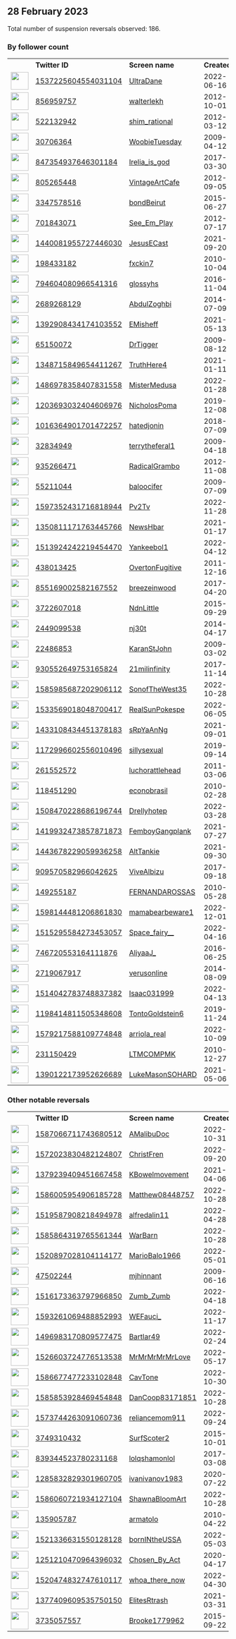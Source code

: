 
## 28 February 2023
Total number of suspension reversals observed: 186.

### By follower count
<table><tr><th></th><th align="left">Twitter ID</th><th align="left">Screen name</th>
<th align="left">Created</th><th align="left">Status</th><th align="left">Suspended</th><th align="left">Followers</th>
<tr><td><a href="https://pbs.twimg.com/profile_images/1663572278041522176/szMHzo6O_normal.jpg"><img src="https://pbs.twimg.com/profile_images/1663572278041522176/szMHzo6O_normal.jpg" width="40px" height="40px" align="center"/></a></td><td><a href="https://twitter.com/intent/user?user_id=1537225604554031104">1537225604554031104</a></td><td><a href="https://twitter.com/UltraDane">UltraDane</a></td><td>2022-06-16</td><td align="center"></td><td>2023-02-01</td><td>72248</td></tr>
<tr><td><a href="https://pbs.twimg.com/profile_images/1570795266655096833/sWxiFYm9_normal.jpg"><img src="https://pbs.twimg.com/profile_images/1570795266655096833/sWxiFYm9_normal.jpg" width="40px" height="40px" align="center"/></a></td><td><a href="https://twitter.com/intent/user?user_id=856959757">856959757</a></td><td><a href="https://twitter.com/walterlekh">walterlekh</a></td><td>2012-10-01</td><td align="center"></td><td>2023-02-08</td><td>29629</td></tr>
<tr><td><a href="https://pbs.twimg.com/profile_images/682380946545356800/vC02EzNi_normal.jpg"><img src="https://pbs.twimg.com/profile_images/682380946545356800/vC02EzNi_normal.jpg" width="40px" height="40px" align="center"/></a></td><td><a href="https://twitter.com/intent/user?user_id=522132942">522132942</a></td><td><a href="https://twitter.com/shim_rational">shim_rational</a></td><td>2012-03-12</td><td align="center"></td><td></td><td>29455</td></tr>
<tr><td><a href="https://pbs.twimg.com/profile_images/1462150101527187457/co9QqMxI_normal.jpg"><img src="https://pbs.twimg.com/profile_images/1462150101527187457/co9QqMxI_normal.jpg" width="40px" height="40px" align="center"/></a></td><td><a href="https://twitter.com/intent/user?user_id=30706364">30706364</a></td><td><a href="https://twitter.com/WoobieTuesday">WoobieTuesday</a></td><td>2009-04-12</td><td align="center"></td><td>2022-12-16</td><td>15770</td></tr>
<tr><td><a href="https://pbs.twimg.com/profile_images/1645688799803109380/hXqMADZc_normal.jpg"><img src="https://pbs.twimg.com/profile_images/1645688799803109380/hXqMADZc_normal.jpg" width="40px" height="40px" align="center"/></a></td><td><a href="https://twitter.com/intent/user?user_id=847354937646301184">847354937646301184</a></td><td><a href="https://twitter.com/Irelia_is_god">Irelia_is_god</a></td><td>2017-03-30</td><td align="center"></td><td>2023-02-02</td><td>15640</td></tr>
<tr><td><a href="https://pbs.twimg.com/profile_images/482001906856771584/7w0WjOrZ_normal.jpeg"><img src="https://pbs.twimg.com/profile_images/482001906856771584/7w0WjOrZ_normal.jpeg" width="40px" height="40px" align="center"/></a></td><td><a href="https://twitter.com/intent/user?user_id=805265448">805265448</a></td><td><a href="https://twitter.com/VintageArtCafe">VintageArtCafe</a></td><td>2012-09-05</td><td align="center"></td><td>2023-01-10</td><td>13760</td></tr>
<tr><td><a href="https://pbs.twimg.com/profile_images/1364449916106506242/_kg7sgt1_normal.jpg"><img src="https://pbs.twimg.com/profile_images/1364449916106506242/_kg7sgt1_normal.jpg" width="40px" height="40px" align="center"/></a></td><td><a href="https://twitter.com/intent/user?user_id=3347578516">3347578516</a></td><td><a href="https://twitter.com/bondBeirut">bondBeirut</a></td><td>2015-06-27</td><td align="center"></td><td></td><td>12114</td></tr>
<tr><td><a href="https://pbs.twimg.com/profile_images/1151484457817391107/R8cpPAM2_normal.jpg"><img src="https://pbs.twimg.com/profile_images/1151484457817391107/R8cpPAM2_normal.jpg" width="40px" height="40px" align="center"/></a></td><td><a href="https://twitter.com/intent/user?user_id=701843071">701843071</a></td><td><a href="https://twitter.com/See_Em_Play">See_Em_Play</a></td><td>2012-07-17</td><td align="center"></td><td></td><td>12106</td></tr>
<tr><td><a href="https://pbs.twimg.com/profile_images/1568385837074894848/0V6PSMVZ_normal.jpg"><img src="https://pbs.twimg.com/profile_images/1568385837074894848/0V6PSMVZ_normal.jpg" width="40px" height="40px" align="center"/></a></td><td><a href="https://twitter.com/intent/user?user_id=1440081955727446030">1440081955727446030</a></td><td><a href="https://twitter.com/JesusECast">JesusECast</a></td><td>2021-09-20</td><td align="center"></td><td>2022-12-10</td><td>9014</td></tr>
<tr><td><a href="https://pbs.twimg.com/profile_images/1648438364151095296/_FmKMF4e_normal.jpg"><img src="https://pbs.twimg.com/profile_images/1648438364151095296/_FmKMF4e_normal.jpg" width="40px" height="40px" align="center"/></a></td><td><a href="https://twitter.com/intent/user?user_id=198433182">198433182</a></td><td><a href="https://twitter.com/fxckin7">fxckin7</a></td><td>2010-10-04</td><td align="center">🚫</td><td>2023-01-05</td><td>8413</td></tr>
<tr><td><a href="https://pbs.twimg.com/profile_images/1636181512470028293/ge0OpJ6V_normal.jpg"><img src="https://pbs.twimg.com/profile_images/1636181512470028293/ge0OpJ6V_normal.jpg" width="40px" height="40px" align="center"/></a></td><td><a href="https://twitter.com/intent/user?user_id=794604080966541316">794604080966541316</a></td><td><a href="https://twitter.com/glossyhs">glossyhs</a></td><td>2016-11-04</td><td align="center"></td><td></td><td>4868</td></tr>
<tr><td><a href="https://pbs.twimg.com/profile_images/1520757626430185477/bUWo_QA4_normal.jpg"><img src="https://pbs.twimg.com/profile_images/1520757626430185477/bUWo_QA4_normal.jpg" width="40px" height="40px" align="center"/></a></td><td><a href="https://twitter.com/intent/user?user_id=2689268129">2689268129</a></td><td><a href="https://twitter.com/AbdulZoghbi">AbdulZoghbi</a></td><td>2014-07-09</td><td align="center"></td><td>2022-10-18</td><td>3694</td></tr>
<tr><td><a href="https://pbs.twimg.com/profile_images/1572003309732483075/bJL9fsUV_normal.jpg"><img src="https://pbs.twimg.com/profile_images/1572003309732483075/bJL9fsUV_normal.jpg" width="40px" height="40px" align="center"/></a></td><td><a href="https://twitter.com/intent/user?user_id=1392908434174103552">1392908434174103552</a></td><td><a href="https://twitter.com/EMisheff">EMisheff</a></td><td>2021-05-13</td><td align="center"></td><td>2022-11-06</td><td>3566</td></tr>
<tr><td><a href="https://pbs.twimg.com/profile_images/1630632872137637899/rNZbAXrc_normal.jpg"><img src="https://pbs.twimg.com/profile_images/1630632872137637899/rNZbAXrc_normal.jpg" width="40px" height="40px" align="center"/></a></td><td><a href="https://twitter.com/intent/user?user_id=65150072">65150072</a></td><td><a href="https://twitter.com/DrTigger">DrTigger</a></td><td>2009-08-12</td><td align="center"></td><td>2022-12-07</td><td>3323</td></tr>
<tr><td><a href="https://pbs.twimg.com/profile_images/1540320900997849089/a53waanD_normal.jpg"><img src="https://pbs.twimg.com/profile_images/1540320900997849089/a53waanD_normal.jpg" width="40px" height="40px" align="center"/></a></td><td><a href="https://twitter.com/intent/user?user_id=1348715849654411267">1348715849654411267</a></td><td><a href="https://twitter.com/TruthHere4">TruthHere4</a></td><td>2021-01-11</td><td align="center"></td><td>2023-01-01</td><td>3187</td></tr>
<tr><td><a href="https://pbs.twimg.com/profile_images/1530565498462785538/1BSsGRYt_normal.jpg"><img src="https://pbs.twimg.com/profile_images/1530565498462785538/1BSsGRYt_normal.jpg" width="40px" height="40px" align="center"/></a></td><td><a href="https://twitter.com/intent/user?user_id=1486978358407831558">1486978358407831558</a></td><td><a href="https://twitter.com/MisterMedusa">MisterMedusa</a></td><td>2022-01-28</td><td align="center"></td><td>2022-11-24</td><td>2988</td></tr>
<tr><td><a href="https://pbs.twimg.com/profile_images/1662563026015322113/jktgbsHi_normal.jpg"><img src="https://pbs.twimg.com/profile_images/1662563026015322113/jktgbsHi_normal.jpg" width="40px" height="40px" align="center"/></a></td><td><a href="https://twitter.com/intent/user?user_id=1203693032404606976">1203693032404606976</a></td><td><a href="https://twitter.com/NicholosPoma">NicholosPoma</a></td><td>2019-12-08</td><td align="center"></td><td></td><td>2921</td></tr>
<tr><td><a href="https://pbs.twimg.com/profile_images/1345566375692136449/63Jpl8bK_normal.jpg"><img src="https://pbs.twimg.com/profile_images/1345566375692136449/63Jpl8bK_normal.jpg" width="40px" height="40px" align="center"/></a></td><td><a href="https://twitter.com/intent/user?user_id=1016364901701472257">1016364901701472257</a></td><td><a href="https://twitter.com/hatedjonin">hatedjonin</a></td><td>2018-07-09</td><td align="center">🔒</td><td></td><td>2751</td></tr>
<tr><td><a href="https://pbs.twimg.com/profile_images/1634862897586372609/A-X9aiCk_normal.jpg"><img src="https://pbs.twimg.com/profile_images/1634862897586372609/A-X9aiCk_normal.jpg" width="40px" height="40px" align="center"/></a></td><td><a href="https://twitter.com/intent/user?user_id=32834949">32834949</a></td><td><a href="https://twitter.com/terrytheferal1">terrytheferal1</a></td><td>2009-04-18</td><td align="center"></td><td>2022-04-15</td><td>2722</td></tr>
<tr><td><a href="https://pbs.twimg.com/profile_images/3504032751/451e2195cca3487c06ec764c45dc24f0_normal.jpeg"><img src="https://pbs.twimg.com/profile_images/3504032751/451e2195cca3487c06ec764c45dc24f0_normal.jpeg" width="40px" height="40px" align="center"/></a></td><td><a href="https://twitter.com/intent/user?user_id=935266471">935266471</a></td><td><a href="https://twitter.com/RadicalGrambo">RadicalGrambo</a></td><td>2012-11-08</td><td align="center"></td><td></td><td>2487</td></tr>
<tr><td><a href="https://pbs.twimg.com/profile_images/872881323333079040/TEvgiNbo_normal.jpg"><img src="https://pbs.twimg.com/profile_images/872881323333079040/TEvgiNbo_normal.jpg" width="40px" height="40px" align="center"/></a></td><td><a href="https://twitter.com/intent/user?user_id=55211044">55211044</a></td><td><a href="https://twitter.com/baloocifer">baloocifer</a></td><td>2009-07-09</td><td align="center">🔒</td><td></td><td>2398</td></tr>
<tr><td><a href="https://pbs.twimg.com/profile_images/1597352770750844929/Shbi00tV_normal.jpg"><img src="https://pbs.twimg.com/profile_images/1597352770750844929/Shbi00tV_normal.jpg" width="40px" height="40px" align="center"/></a></td><td><a href="https://twitter.com/intent/user?user_id=1597352431716818944">1597352431716818944</a></td><td><a href="https://twitter.com/Pv2Tv">Pv2Tv</a></td><td>2022-11-28</td><td align="center"></td><td>2023-02-22</td><td>2312</td></tr>
<tr><td><a href="https://pbs.twimg.com/profile_images/1459872681562714112/iulGfrOJ_normal.jpg"><img src="https://pbs.twimg.com/profile_images/1459872681562714112/iulGfrOJ_normal.jpg" width="40px" height="40px" align="center"/></a></td><td><a href="https://twitter.com/intent/user?user_id=1350811171763445766">1350811171763445766</a></td><td><a href="https://twitter.com/NewsHbar">NewsHbar</a></td><td>2021-01-17</td><td align="center"></td><td>2022-02-20</td><td>2144</td></tr>
<tr><td><a href="https://pbs.twimg.com/profile_images/1652893619555008513/O64bLETm_normal.jpg"><img src="https://pbs.twimg.com/profile_images/1652893619555008513/O64bLETm_normal.jpg" width="40px" height="40px" align="center"/></a></td><td><a href="https://twitter.com/intent/user?user_id=1513924242219454470">1513924242219454470</a></td><td><a href="https://twitter.com/Yankeebol1">Yankeebol1</a></td><td>2022-04-12</td><td align="center"></td><td>2022-10-16</td><td>1862</td></tr>
<tr><td><a href="https://pbs.twimg.com/profile_images/901001711161966592/zrZMVMTx_normal.jpg"><img src="https://pbs.twimg.com/profile_images/901001711161966592/zrZMVMTx_normal.jpg" width="40px" height="40px" align="center"/></a></td><td><a href="https://twitter.com/intent/user?user_id=438013425">438013425</a></td><td><a href="https://twitter.com/OvertonFugitive">OvertonFugitive</a></td><td>2011-12-16</td><td align="center"></td><td>2022-07-15</td><td>1749</td></tr>
<tr><td><a href="https://pbs.twimg.com/profile_images/1401959949689769987/E1S1TlqP_normal.jpg"><img src="https://pbs.twimg.com/profile_images/1401959949689769987/E1S1TlqP_normal.jpg" width="40px" height="40px" align="center"/></a></td><td><a href="https://twitter.com/intent/user?user_id=855169002582167552">855169002582167552</a></td><td><a href="https://twitter.com/breezeinwood">breezeinwood</a></td><td>2017-04-20</td><td align="center"></td><td>2022-05-25</td><td>1674</td></tr>
<tr><td><a href="https://pbs.twimg.com/profile_images/1017220537288929280/uaH2kUow_normal.jpg"><img src="https://pbs.twimg.com/profile_images/1017220537288929280/uaH2kUow_normal.jpg" width="40px" height="40px" align="center"/></a></td><td><a href="https://twitter.com/intent/user?user_id=3722607018">3722607018</a></td><td><a href="https://twitter.com/NdnLittle">NdnLittle</a></td><td>2015-09-29</td><td align="center"></td><td>2022-10-29</td><td>1559</td></tr>
<tr><td><a href="https://pbs.twimg.com/profile_images/1630168758219321345/Ina_XgCR_normal.jpg"><img src="https://pbs.twimg.com/profile_images/1630168758219321345/Ina_XgCR_normal.jpg" width="40px" height="40px" align="center"/></a></td><td><a href="https://twitter.com/intent/user?user_id=2449099538">2449099538</a></td><td><a href="https://twitter.com/nj30t">nj30t</a></td><td>2014-04-17</td><td align="center"></td><td>2023-02-18</td><td>1507</td></tr>
<tr><td><a href="https://pbs.twimg.com/profile_images/1630981869356437504/UBp4_urh_normal.jpg"><img src="https://pbs.twimg.com/profile_images/1630981869356437504/UBp4_urh_normal.jpg" width="40px" height="40px" align="center"/></a></td><td><a href="https://twitter.com/intent/user?user_id=22486853">22486853</a></td><td><a href="https://twitter.com/KaranStJohn">KaranStJohn</a></td><td>2009-03-02</td><td align="center"></td><td></td><td>1215</td></tr>
<tr><td><a href="https://pbs.twimg.com/profile_images/1620615372729905152/md0oOUzs_normal.jpg"><img src="https://pbs.twimg.com/profile_images/1620615372729905152/md0oOUzs_normal.jpg" width="40px" height="40px" align="center"/></a></td><td><a href="https://twitter.com/intent/user?user_id=930552649753165824">930552649753165824</a></td><td><a href="https://twitter.com/21milinfinity">21milinfinity</a></td><td>2017-11-14</td><td align="center"></td><td>2023-01-11</td><td>1162</td></tr>
<tr><td><a href="https://pbs.twimg.com/profile_images/1585985791016071168/qj9V-M93_normal.jpg"><img src="https://pbs.twimg.com/profile_images/1585985791016071168/qj9V-M93_normal.jpg" width="40px" height="40px" align="center"/></a></td><td><a href="https://twitter.com/intent/user?user_id=1585985687202906112">1585985687202906112</a></td><td><a href="https://twitter.com/SonofTheWest35">SonofTheWest35</a></td><td>2022-10-28</td><td align="center"></td><td>2023-01-04</td><td>1076</td></tr>
<tr><td><a href="https://pbs.twimg.com/profile_images/1658215159058276356/2Kwwb4vg_normal.jpg"><img src="https://pbs.twimg.com/profile_images/1658215159058276356/2Kwwb4vg_normal.jpg" width="40px" height="40px" align="center"/></a></td><td><a href="https://twitter.com/intent/user?user_id=1533569018048700417">1533569018048700417</a></td><td><a href="https://twitter.com/RealSunPokespe">RealSunPokespe</a></td><td>2022-06-05</td><td align="center"></td><td>2022-11-07</td><td>1038</td></tr>
<tr><td><a href="https://pbs.twimg.com/profile_images/1570742038257180676/QbQP8HEI_normal.jpg"><img src="https://pbs.twimg.com/profile_images/1570742038257180676/QbQP8HEI_normal.jpg" width="40px" height="40px" align="center"/></a></td><td><a href="https://twitter.com/intent/user?user_id=1433108434451378183">1433108434451378183</a></td><td><a href="https://twitter.com/sRpYaAnNg">sRpYaAnNg</a></td><td>2021-09-01</td><td align="center"></td><td>2022-09-29</td><td>911</td></tr>
<tr><td><a href="https://pbs.twimg.com/profile_images/1600356478535323648/9xo5Ru_q_normal.jpg"><img src="https://pbs.twimg.com/profile_images/1600356478535323648/9xo5Ru_q_normal.jpg" width="40px" height="40px" align="center"/></a></td><td><a href="https://twitter.com/intent/user?user_id=1172996602556010496">1172996602556010496</a></td><td><a href="https://twitter.com/sillysexual">sillysexual</a></td><td>2019-09-14</td><td align="center">🔒</td><td>2022-12-26</td><td>910</td></tr>
<tr><td><a href="https://pbs.twimg.com/profile_images/1658908716626849792/rwzkqPB3_normal.jpg"><img src="https://pbs.twimg.com/profile_images/1658908716626849792/rwzkqPB3_normal.jpg" width="40px" height="40px" align="center"/></a></td><td><a href="https://twitter.com/intent/user?user_id=261552572">261552572</a></td><td><a href="https://twitter.com/luchorattlehead">luchorattlehead</a></td><td>2011-03-06</td><td align="center"></td><td>2022-12-10</td><td>860</td></tr>
<tr><td><a href="https://pbs.twimg.com/profile_images/1212388368/logo_01_normal.jpg"><img src="https://pbs.twimg.com/profile_images/1212388368/logo_01_normal.jpg" width="40px" height="40px" align="center"/></a></td><td><a href="https://twitter.com/intent/user?user_id=118451290">118451290</a></td><td><a href="https://twitter.com/econobrasil">econobrasil</a></td><td>2010-02-28</td><td align="center"></td><td>2023-01-01</td><td>786</td></tr>
<tr><td><a href="https://pbs.twimg.com/profile_images/1645979934618267650/zHfoSBYz_normal.jpg"><img src="https://pbs.twimg.com/profile_images/1645979934618267650/zHfoSBYz_normal.jpg" width="40px" height="40px" align="center"/></a></td><td><a href="https://twitter.com/intent/user?user_id=1508470228686196744">1508470228686196744</a></td><td><a href="https://twitter.com/Drellyhotep">Drellyhotep</a></td><td>2022-03-28</td><td align="center"></td><td>2022-10-10</td><td>768</td></tr>
<tr><td><a href="https://pbs.twimg.com/profile_images/1643299285910315011/SzgD1Qwt_normal.jpg"><img src="https://pbs.twimg.com/profile_images/1643299285910315011/SzgD1Qwt_normal.jpg" width="40px" height="40px" align="center"/></a></td><td><a href="https://twitter.com/intent/user?user_id=1419932473857871873">1419932473857871873</a></td><td><a href="https://twitter.com/FemboyGangplank">FemboyGangplank</a></td><td>2021-07-27</td><td align="center">🚫</td><td></td><td>735</td></tr>
<tr><td><a href="https://pbs.twimg.com/profile_images/1513440901775126531/aRe6zxBx_normal.jpg"><img src="https://pbs.twimg.com/profile_images/1513440901775126531/aRe6zxBx_normal.jpg" width="40px" height="40px" align="center"/></a></td><td><a href="https://twitter.com/intent/user?user_id=1443678229059936258">1443678229059936258</a></td><td><a href="https://twitter.com/AltTankie">AltTankie</a></td><td>2021-09-30</td><td align="center">🚫</td><td>2022-09-19</td><td>732</td></tr>
<tr><td><a href="https://pbs.twimg.com/profile_images/1241509305930694657/NtRlz1mo_normal.jpg"><img src="https://pbs.twimg.com/profile_images/1241509305930694657/NtRlz1mo_normal.jpg" width="40px" height="40px" align="center"/></a></td><td><a href="https://twitter.com/intent/user?user_id=909570582966042625">909570582966042625</a></td><td><a href="https://twitter.com/ViveAlbizu">ViveAlbizu</a></td><td>2017-09-18</td><td align="center"></td><td>2022-09-04</td><td>712</td></tr>
<tr><td><a href="https://pbs.twimg.com/profile_images/1658579900884713482/yYfSDiM2_normal.jpg"><img src="https://pbs.twimg.com/profile_images/1658579900884713482/yYfSDiM2_normal.jpg" width="40px" height="40px" align="center"/></a></td><td><a href="https://twitter.com/intent/user?user_id=149255187">149255187</a></td><td><a href="https://twitter.com/FERNANDAROSSAS">FERNANDAROSSAS</a></td><td>2010-05-28</td><td align="center"></td><td>2023-02-05</td><td>617</td></tr>
<tr><td><a href="https://pbs.twimg.com/profile_images/1598167005005225984/035ngwCT_normal.jpg"><img src="https://pbs.twimg.com/profile_images/1598167005005225984/035ngwCT_normal.jpg" width="40px" height="40px" align="center"/></a></td><td><a href="https://twitter.com/intent/user?user_id=1598144481206861830">1598144481206861830</a></td><td><a href="https://twitter.com/mamabearbeware1">mamabearbeware1</a></td><td>2022-12-01</td><td align="center"></td><td>2023-02-19</td><td>608</td></tr>
<tr><td><a href="https://pbs.twimg.com/profile_images/1637612221642539015/JBg8xSjc_normal.jpg"><img src="https://pbs.twimg.com/profile_images/1637612221642539015/JBg8xSjc_normal.jpg" width="40px" height="40px" align="center"/></a></td><td><a href="https://twitter.com/intent/user?user_id=1515295584273453057">1515295584273453057</a></td><td><a href="https://twitter.com/Space_fairy__">Space_fairy__</a></td><td>2022-04-16</td><td align="center"></td><td>2022-12-25</td><td>554</td></tr>
<tr><td><a href="https://pbs.twimg.com/profile_images/1634298539311284228/ZG8OvhoY_normal.jpg"><img src="https://pbs.twimg.com/profile_images/1634298539311284228/ZG8OvhoY_normal.jpg" width="40px" height="40px" align="center"/></a></td><td><a href="https://twitter.com/intent/user?user_id=746720553164111876">746720553164111876</a></td><td><a href="https://twitter.com/AliyaaJ_">AliyaaJ_</a></td><td>2016-06-25</td><td align="center"></td><td>2023-01-25</td><td>544</td></tr>
<tr><td><a href="https://pbs.twimg.com/profile_images/1530618192346898432/6b3Rh7ey_normal.jpg"><img src="https://pbs.twimg.com/profile_images/1530618192346898432/6b3Rh7ey_normal.jpg" width="40px" height="40px" align="center"/></a></td><td><a href="https://twitter.com/intent/user?user_id=2719067917">2719067917</a></td><td><a href="https://twitter.com/verusonline">verusonline</a></td><td>2014-08-09</td><td align="center"></td><td>2022-12-07</td><td>542</td></tr>
<tr><td><a href="https://pbs.twimg.com/profile_images/1586453654483132417/SAWAK6I-_normal.jpg"><img src="https://pbs.twimg.com/profile_images/1586453654483132417/SAWAK6I-_normal.jpg" width="40px" height="40px" align="center"/></a></td><td><a href="https://twitter.com/intent/user?user_id=1514042783748837382">1514042783748837382</a></td><td><a href="https://twitter.com/Isaac031999">Isaac031999</a></td><td>2022-04-13</td><td align="center"></td><td>2023-01-03</td><td>539</td></tr>
<tr><td><a href="https://pbs.twimg.com/profile_images/1198415830050062336/Witdk4qo_normal.jpg"><img src="https://pbs.twimg.com/profile_images/1198415830050062336/Witdk4qo_normal.jpg" width="40px" height="40px" align="center"/></a></td><td><a href="https://twitter.com/intent/user?user_id=1198414811505348608">1198414811505348608</a></td><td><a href="https://twitter.com/TontoGoldstein6">TontoGoldstein6</a></td><td>2019-11-24</td><td align="center"></td><td></td><td>520</td></tr>
<tr><td><a href="https://pbs.twimg.com/profile_images/1658992175835922432/_2LaX1wl_normal.jpg"><img src="https://pbs.twimg.com/profile_images/1658992175835922432/_2LaX1wl_normal.jpg" width="40px" height="40px" align="center"/></a></td><td><a href="https://twitter.com/intent/user?user_id=1579217588109774848">1579217588109774848</a></td><td><a href="https://twitter.com/arriola_real">arriola_real</a></td><td>2022-10-09</td><td align="center"></td><td>2022-12-18</td><td>494</td></tr>
<tr><td><a href="https://pbs.twimg.com/profile_images/509019599627501569/V5mVN7tO_normal.jpeg"><img src="https://pbs.twimg.com/profile_images/509019599627501569/V5mVN7tO_normal.jpeg" width="40px" height="40px" align="center"/></a></td><td><a href="https://twitter.com/intent/user?user_id=231150429">231150429</a></td><td><a href="https://twitter.com/LTMCOMPMK">LTMCOMPMK</a></td><td>2010-12-27</td><td align="center"></td><td>2022-10-20</td><td>491</td></tr>
<tr><td><a href="https://pbs.twimg.com/profile_images/1390122436654424067/tv07Purt_normal.jpg"><img src="https://pbs.twimg.com/profile_images/1390122436654424067/tv07Purt_normal.jpg" width="40px" height="40px" align="center"/></a></td><td><a href="https://twitter.com/intent/user?user_id=1390122173952626689">1390122173952626689</a></td><td><a href="https://twitter.com/LukeMasonSOHARD">LukeMasonSOHARD</a></td><td>2021-05-06</td><td align="center"></td><td>2022-11-07</td><td>483</td></tr>
</table>

### Other notable reversals
<table><tr><th></th><th align="left">Twitter ID</th><th align="left">Screen name</th>
<th align="left">Created</th><th align="left">Status</th><th align="left">Suspended</th><th align="left">Followers</th>
<tr><td><a href="https://pbs.twimg.com/profile_images/1591843557446336512/Pqlljxg4_normal.jpg"><img src="https://pbs.twimg.com/profile_images/1591843557446336512/Pqlljxg4_normal.jpg" width="40px" height="40px" align="center"/></a></td><td><a href="https://twitter.com/intent/user?user_id=1587066711743680512">1587066711743680512</a></td><td><a href="https://twitter.com/AMalibuDoc">AMalibuDoc</a></td><td>2022-10-31</td><td align="center"></td><td>2022-12-27</td><td>139</td></tr>
<tr><td><a href="https://pbs.twimg.com/profile_images/1575988356802121729/tQaYPZlB_normal.jpg"><img src="https://pbs.twimg.com/profile_images/1575988356802121729/tQaYPZlB_normal.jpg" width="40px" height="40px" align="center"/></a></td><td><a href="https://twitter.com/intent/user?user_id=1572023830482124807">1572023830482124807</a></td><td><a href="https://twitter.com/ChristFren">ChristFren</a></td><td>2022-09-20</td><td align="center"></td><td>2022-12-17</td><td>193</td></tr>
<tr><td><a href="https://pbs.twimg.com/profile_images/1659773784717443072/hbrWTBx5_normal.jpg"><img src="https://pbs.twimg.com/profile_images/1659773784717443072/hbrWTBx5_normal.jpg" width="40px" height="40px" align="center"/></a></td><td><a href="https://twitter.com/intent/user?user_id=1379239409451667458">1379239409451667458</a></td><td><a href="https://twitter.com/KBowelmovement">KBowelmovement</a></td><td>2021-04-06</td><td align="center"></td><td>2022-11-28</td><td>324</td></tr>
<tr><td><a href="https://pbs.twimg.com/profile_images/1586006310000234496/MbUV9-G7_normal.jpg"><img src="https://pbs.twimg.com/profile_images/1586006310000234496/MbUV9-G7_normal.jpg" width="40px" height="40px" align="center"/></a></td><td><a href="https://twitter.com/intent/user?user_id=1586005954906185728">1586005954906185728</a></td><td><a href="https://twitter.com/Matthew08448757">Matthew08448757</a></td><td>2022-10-28</td><td align="center"></td><td>2023-02-01</td><td>395</td></tr>
<tr><td><a href="https://pbs.twimg.com/profile_images/1530612591701241858/U-t3qTSW_normal.jpg"><img src="https://pbs.twimg.com/profile_images/1530612591701241858/U-t3qTSW_normal.jpg" width="40px" height="40px" align="center"/></a></td><td><a href="https://twitter.com/intent/user?user_id=1519587908218494978">1519587908218494978</a></td><td><a href="https://twitter.com/alfredalin11">alfredalin11</a></td><td>2022-04-28</td><td align="center"></td><td>2022-12-22</td><td>300</td></tr>
<tr><td><a href="https://pbs.twimg.com/profile_images/1602168673720049664/k2b-pjSM_normal.jpg"><img src="https://pbs.twimg.com/profile_images/1602168673720049664/k2b-pjSM_normal.jpg" width="40px" height="40px" align="center"/></a></td><td><a href="https://twitter.com/intent/user?user_id=1585864319765561344">1585864319765561344</a></td><td><a href="https://twitter.com/WarBarn">WarBarn</a></td><td>2022-10-28</td><td align="center">🚫</td><td>2022-12-27</td><td>140</td></tr>
<tr><td><a href="https://pbs.twimg.com/profile_images/1604555923833364480/RCqDg7Xq_normal.jpg"><img src="https://pbs.twimg.com/profile_images/1604555923833364480/RCqDg7Xq_normal.jpg" width="40px" height="40px" align="center"/></a></td><td><a href="https://twitter.com/intent/user?user_id=1520897028104114177">1520897028104114177</a></td><td><a href="https://twitter.com/MarioBalo1966">MarioBalo1966</a></td><td>2022-05-01</td><td align="center"></td><td>2023-02-02</td><td>165</td></tr>
<tr><td><a href="https://pbs.twimg.com/profile_images/778623911/HEADSHOT_normal.jpg"><img src="https://pbs.twimg.com/profile_images/778623911/HEADSHOT_normal.jpg" width="40px" height="40px" align="center"/></a></td><td><a href="https://twitter.com/intent/user?user_id=47502244">47502244</a></td><td><a href="https://twitter.com/mjhinnant">mjhinnant</a></td><td>2009-06-16</td><td align="center"></td><td>2022-12-18</td><td>67</td></tr>
<tr><td><a href="https://pbs.twimg.com/profile_images/1663813288709218304/yWUiwGDB_normal.jpg"><img src="https://pbs.twimg.com/profile_images/1663813288709218304/yWUiwGDB_normal.jpg" width="40px" height="40px" align="center"/></a></td><td><a href="https://twitter.com/intent/user?user_id=1516173363797966850">1516173363797966850</a></td><td><a href="https://twitter.com/Zumb_Zumb">Zumb_Zumb</a></td><td>2022-04-18</td><td align="center"></td><td>2023-01-07</td><td>185</td></tr>
<tr><td><a href="https://pbs.twimg.com/profile_images/1663658328185241601/FcVuIscL_normal.jpg"><img src="https://pbs.twimg.com/profile_images/1663658328185241601/FcVuIscL_normal.jpg" width="40px" height="40px" align="center"/></a></td><td><a href="https://twitter.com/intent/user?user_id=1593261069488852993">1593261069488852993</a></td><td><a href="https://twitter.com/WEFauci_">WEFauci_</a></td><td>2022-11-17</td><td align="center"></td><td>2023-01-02</td><td>16</td></tr>
<tr><td><a href="https://pbs.twimg.com/profile_images/1509574929871781896/Gv90X20E_normal.jpg"><img src="https://pbs.twimg.com/profile_images/1509574929871781896/Gv90X20E_normal.jpg" width="40px" height="40px" align="center"/></a></td><td><a href="https://twitter.com/intent/user?user_id=1496983170809577475">1496983170809577475</a></td><td><a href="https://twitter.com/Bartlar49">Bartlar49</a></td><td>2022-02-24</td><td align="center"></td><td>2023-02-15</td><td>331</td></tr>
<tr><td><a href="https://pbs.twimg.com/profile_images/1560228017724604421/g_yA44SB_normal.jpg"><img src="https://pbs.twimg.com/profile_images/1560228017724604421/g_yA44SB_normal.jpg" width="40px" height="40px" align="center"/></a></td><td><a href="https://twitter.com/intent/user?user_id=1526603724776513538">1526603724776513538</a></td><td><a href="https://twitter.com/MrMrMrMrMrLove">MrMrMrMrMrLove</a></td><td>2022-05-17</td><td align="center"></td><td>2023-02-17</td><td>421</td></tr>
<tr><td><a href="https://pbs.twimg.com/profile_images/1587031595743154178/YmIj5tek_normal.jpg"><img src="https://pbs.twimg.com/profile_images/1587031595743154178/YmIj5tek_normal.jpg" width="40px" height="40px" align="center"/></a></td><td><a href="https://twitter.com/intent/user?user_id=1586677477233102848">1586677477233102848</a></td><td><a href="https://twitter.com/CavTone">CavTone</a></td><td>2022-10-30</td><td align="center"></td><td>2023-02-01</td><td>34</td></tr>
<tr><td><a href="https://pbs.twimg.com/profile_images/1586061749282742275/aZF0bRni_normal.jpg"><img src="https://pbs.twimg.com/profile_images/1586061749282742275/aZF0bRni_normal.jpg" width="40px" height="40px" align="center"/></a></td><td><a href="https://twitter.com/intent/user?user_id=1585853928469454848">1585853928469454848</a></td><td><a href="https://twitter.com/DanCoop83171851">DanCoop83171851</a></td><td>2022-10-28</td><td align="center"></td><td>2022-12-24</td><td>6</td></tr>
<tr><td><a href="https://pbs.twimg.com/profile_images/1573751821549850624/IDzL1N_t_normal.jpg"><img src="https://pbs.twimg.com/profile_images/1573751821549850624/IDzL1N_t_normal.jpg" width="40px" height="40px" align="center"/></a></td><td><a href="https://twitter.com/intent/user?user_id=1573744263091060736">1573744263091060736</a></td><td><a href="https://twitter.com/reliancemom911">reliancemom911</a></td><td>2022-09-24</td><td align="center"></td><td>2023-01-31</td><td>22</td></tr>
<tr><td><a href="https://pbs.twimg.com/profile_images/1662910977766227969/5bFQqS8C_normal.jpg"><img src="https://pbs.twimg.com/profile_images/1662910977766227969/5bFQqS8C_normal.jpg" width="40px" height="40px" align="center"/></a></td><td><a href="https://twitter.com/intent/user?user_id=3749310432">3749310432</a></td><td><a href="https://twitter.com/SurfScoter2">SurfScoter2</a></td><td>2015-10-01</td><td align="center">🔒</td><td>2022-12-02</td><td>443</td></tr>
<tr><td><a href="https://pbs.twimg.com/profile_images/1368596201159995396/-KdvDVlb_normal.jpg"><img src="https://pbs.twimg.com/profile_images/1368596201159995396/-KdvDVlb_normal.jpg" width="40px" height="40px" align="center"/></a></td><td><a href="https://twitter.com/intent/user?user_id=839344523780231168">839344523780231168</a></td><td><a href="https://twitter.com/lolqshamonlol">lolqshamonlol</a></td><td>2017-03-08</td><td align="center"></td><td>2022-12-27</td><td>13</td></tr>
<tr><td><a href="https://pbs.twimg.com/profile_images/1516353353802186754/mxCQAT7O_normal.jpg"><img src="https://pbs.twimg.com/profile_images/1516353353802186754/mxCQAT7O_normal.jpg" width="40px" height="40px" align="center"/></a></td><td><a href="https://twitter.com/intent/user?user_id=1285832829301960705">1285832829301960705</a></td><td><a href="https://twitter.com/ivanivanov1983">ivanivanov1983</a></td><td>2020-07-22</td><td align="center"></td><td>2023-01-31</td><td>41</td></tr>
<tr><td><a href="https://pbs.twimg.com/profile_images/1598461679381098496/WnwRVVmK_normal.jpg"><img src="https://pbs.twimg.com/profile_images/1598461679381098496/WnwRVVmK_normal.jpg" width="40px" height="40px" align="center"/></a></td><td><a href="https://twitter.com/intent/user?user_id=1586060721934127104">1586060721934127104</a></td><td><a href="https://twitter.com/ShawnaBloomArt">ShawnaBloomArt</a></td><td>2022-10-28</td><td align="center"></td><td>2023-01-30</td><td>162</td></tr>
<tr><td><a href="https://pbs.twimg.com/profile_images/1404382011448381441/PEsrKAaj_normal.jpg"><img src="https://pbs.twimg.com/profile_images/1404382011448381441/PEsrKAaj_normal.jpg" width="40px" height="40px" align="center"/></a></td><td><a href="https://twitter.com/intent/user?user_id=135905787">135905787</a></td><td><a href="https://twitter.com/armatolo">armatolo</a></td><td>2010-04-22</td><td align="center"></td><td>2022-11-17</td><td>83</td></tr>
<tr><td><a href="https://pbs.twimg.com/profile_images/1632424258713575424/2cCu0R3k_normal.jpg"><img src="https://pbs.twimg.com/profile_images/1632424258713575424/2cCu0R3k_normal.jpg" width="40px" height="40px" align="center"/></a></td><td><a href="https://twitter.com/intent/user?user_id=1521336631550128128">1521336631550128128</a></td><td><a href="https://twitter.com/bornINtheUSSA">bornINtheUSSA</a></td><td>2022-05-03</td><td align="center"></td><td>2022-12-08</td><td>235</td></tr>
<tr><td><a href="https://pbs.twimg.com/profile_images/1478633551973085184/K_AEAu-q_normal.png"><img src="https://pbs.twimg.com/profile_images/1478633551973085184/K_AEAu-q_normal.png" width="40px" height="40px" align="center"/></a></td><td><a href="https://twitter.com/intent/user?user_id=1251210470964396032">1251210470964396032</a></td><td><a href="https://twitter.com/Chosen_By_Act">Chosen_By_Act</a></td><td>2020-04-17</td><td align="center"></td><td>2022-12-20</td><td>97</td></tr>
<tr><td><a href="https://pbs.twimg.com/profile_images/1520475039812009986/KGiQxVyk_normal.jpg"><img src="https://pbs.twimg.com/profile_images/1520475039812009986/KGiQxVyk_normal.jpg" width="40px" height="40px" align="center"/></a></td><td><a href="https://twitter.com/intent/user?user_id=1520474832747610117">1520474832747610117</a></td><td><a href="https://twitter.com/whoa_there_now">whoa_there_now</a></td><td>2022-04-30</td><td align="center"></td><td>2022-12-13</td><td>23</td></tr>
<tr><td><a href="https://pbs.twimg.com/profile_images/1662969693756325890/bigHFU09_normal.jpg"><img src="https://pbs.twimg.com/profile_images/1662969693756325890/bigHFU09_normal.jpg" width="40px" height="40px" align="center"/></a></td><td><a href="https://twitter.com/intent/user?user_id=1377409609535750150">1377409609535750150</a></td><td><a href="https://twitter.com/ElitesRtrash">ElitesRtrash</a></td><td>2021-03-31</td><td align="center"></td><td>2023-02-02</td><td>209</td></tr>
<tr><td><a href="https://pbs.twimg.com/profile_images/1655630222698373144/pkIxbHOx_normal.jpg"><img src="https://pbs.twimg.com/profile_images/1655630222698373144/pkIxbHOx_normal.jpg" width="40px" height="40px" align="center"/></a></td><td><a href="https://twitter.com/intent/user?user_id=3735057557">3735057557</a></td><td><a href="https://twitter.com/Brooke1779962">Brooke1779962</a></td><td>2015-09-22</td><td align="center"></td><td>2022-11-22</td><td>119</td></tr>
</table>

